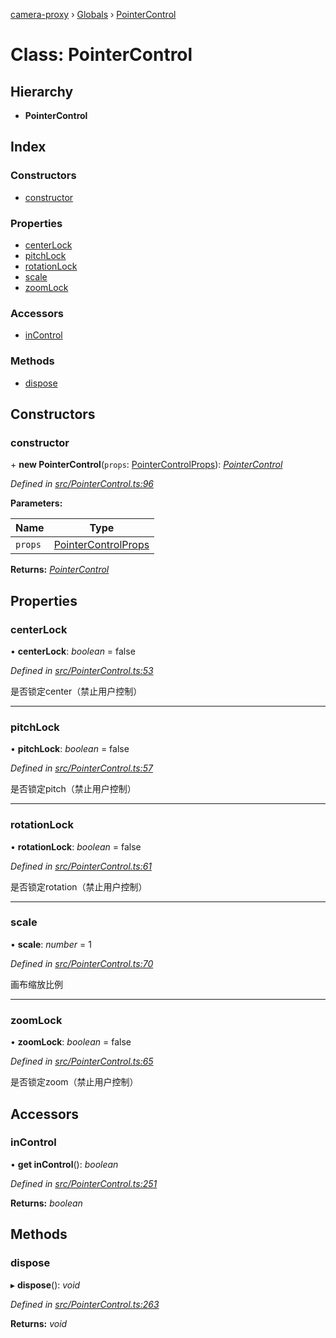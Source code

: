 [camera-proxy](../README.md) › [Globals](../globals.md) › [PointerControl](pointercontrol.md)

# Class: PointerControl

## Hierarchy

* **PointerControl**

## Index

### Constructors

* [constructor](pointercontrol.md#constructor)

### Properties

* [centerLock](pointercontrol.md#centerlock)
* [pitchLock](pointercontrol.md#pitchlock)
* [rotationLock](pointercontrol.md#rotationlock)
* [scale](pointercontrol.md#scale)
* [zoomLock](pointercontrol.md#zoomlock)

### Accessors

* [inControl](pointercontrol.md#incontrol)

### Methods

* [dispose](pointercontrol.md#dispose)

## Constructors

###  constructor

\+ **new PointerControl**(`props`: [PointerControlProps](../interfaces/pointercontrolprops.md)): *[PointerControl](pointercontrol.md)*

*Defined in [src/PointerControl.ts:96](https://github.com/alibaba/camera-proxy/blob/b158ca3/src/PointerControl.ts#L96)*

**Parameters:**

Name | Type |
------ | ------ |
`props` | [PointerControlProps](../interfaces/pointercontrolprops.md) |

**Returns:** *[PointerControl](pointercontrol.md)*

## Properties

###  centerLock

• **centerLock**: *boolean* = false

*Defined in [src/PointerControl.ts:53](https://github.com/alibaba/camera-proxy/blob/b158ca3/src/PointerControl.ts#L53)*

是否锁定center（禁止用户控制）

___

###  pitchLock

• **pitchLock**: *boolean* = false

*Defined in [src/PointerControl.ts:57](https://github.com/alibaba/camera-proxy/blob/b158ca3/src/PointerControl.ts#L57)*

是否锁定pitch（禁止用户控制）

___

###  rotationLock

• **rotationLock**: *boolean* = false

*Defined in [src/PointerControl.ts:61](https://github.com/alibaba/camera-proxy/blob/b158ca3/src/PointerControl.ts#L61)*

是否锁定rotation（禁止用户控制）

___

###  scale

• **scale**: *number* = 1

*Defined in [src/PointerControl.ts:70](https://github.com/alibaba/camera-proxy/blob/b158ca3/src/PointerControl.ts#L70)*

画布缩放比例

___

###  zoomLock

• **zoomLock**: *boolean* = false

*Defined in [src/PointerControl.ts:65](https://github.com/alibaba/camera-proxy/blob/b158ca3/src/PointerControl.ts#L65)*

是否锁定zoom（禁止用户控制）

## Accessors

###  inControl

• **get inControl**(): *boolean*

*Defined in [src/PointerControl.ts:251](https://github.com/alibaba/camera-proxy/blob/b158ca3/src/PointerControl.ts#L251)*

**Returns:** *boolean*

## Methods

###  dispose

▸ **dispose**(): *void*

*Defined in [src/PointerControl.ts:263](https://github.com/alibaba/camera-proxy/blob/b158ca3/src/PointerControl.ts#L263)*

**Returns:** *void*
